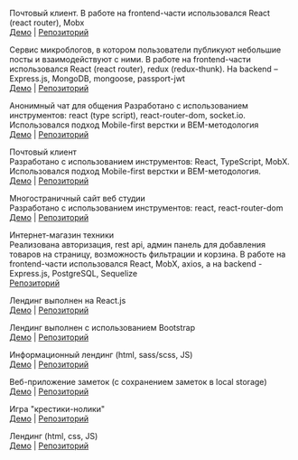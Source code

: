 Почтовый клиент. В работе на frontend-части использовался React (react router), Mobx   
[Демо](https://readonly-tot-systems.netlify.app/folder/inbox) | [Репозиторий](https://github.com/svetlanael12/readOnly--tot-systems)

Сервис микроблогов, в котором пользователи публикуют небольшие посты и взаимодействуют с ними. 
В работе на frontend-части использовался React (react router), redux (redux-thunk). На backend –  Express.js, MongoDB, mongoose, passport-jwt   
[Демо](https://svetlanael12.github.io/twits/) | [Репозиторий](https://github.com/svetlanael12/twits)

Анонимный чат для общения
Разработано с использованием инструментов: react (type script), react-router-dom, socket.io. Использовался подход Mobile-first верстки и BEM-методология  
[Демо](https://anon-chat-el12.netlify.app/) | [Репозиторий](https://github.com/svetlanael12/anon-chat)

Почтовый клиент    
Разработано с использованием инструментов: React, TypeScript, MobX. Использовался подход Mobile-first верстки и BEM-методология.  
[Демо](https://readonly-tot-systems.netlify.app/folder/inbox) | [Репозиторий](https://github.com/svetlanael12/readOnly--tot-systems)

Многостраничный сайт веб студии  
Разработано с использованием инструментов: react, react-router-dom  
[Демо](https://svetlanael12.github.io/Create-Studio/) | [Репозиторий](https://github.com/svetlanael12/Create-Studio)

Интернет-магазин техники  
Реализована авторизация, rest api, админ панель для добавления товаров на страницу, возможность фильтрации и корзина. В работе на frontend-части использовался React, MobX, axios, а на backend - Express.js, PostgreSQL, Sequelize  
[Репозиторий](https://github.com/svetlanael12/online-shop)

Лендинг выполнен на React.js   
[Демо](https://svetlanael12.github.io/virtual/) | [Репозиторий](https://github.com/svetlanael12/virtual)

Лендинг выполнен с использованием Bootstrap   
[Демо](https://svetlanael12.github.io/lending-mobileApp/) | [Репозиторий](https://github.com/svetlanael12/lending-mobileApp)

Информационный лендинг (html, sass/scss, JS)  
[Демо](https://svetlanael12.github.io/cloudbudget/) | [Репозиторий](https://github.com/svetlanael12/cloudbudget)

Веб-приложение заметок (с сохранением заметок в local storage)    
[Демо](https://svetlanael12.github.io/notebook/) | [Репозиторий](https://github.com/svetlanael12/notebook)

Игра "крестики-нолики"  
[Демо](https://svetlanael12.github.io/tic-tac-toe/) | [Репозиторий](https://github.com/svetlanael12/tic-tac-toe)

Лендинг (html, сss, JS)  
[Демо](https://svetlanael12.github.io/mq-diplom/) | [Репозиторий](https://github.com/svetlanael12/mq-diplom)
